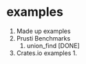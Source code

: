 # examples

1. Made up examples
2. Prusti Benchmarks 
   1. union_find [DONE]
4. Crates.io examples 
   1. 
